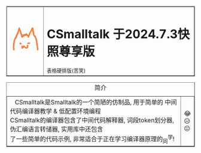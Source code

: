 <table border="1">
    <tr>
        <td><img src="data:image/jpeg;base64,iVBORw0KGgoAAAANSUhEUgAAAIAAAACACAYAAADDPmHLAAAgAElEQVR4nO29%0AeZRkyV7f94lfxL15K2vLWrq7pmfevO7Z37yNtpGOhGUDkg7GTxKLERbGtgTz%0A5j3AwmCEbYRk+cji6FiybGRj/ARoHiDAYrFsLA42OrYssciA1wabYdaemTcz%0AvUx3LdlZWVk37437C/8R92Zm7dVdXd3DYX5zcqrzZmbciLi/+K3f+IXhAZIF%0A/t4P/QilCFuJA2C6VJJQUNkcNfD88/8uijmwjRDCfertKdHuoe0ajhzxc91z%0ARQ78ZL/23BHtnyoFoBShEkENSD14xaGkhABq2DMpH9C9owfKAIqw7RxeAKNI%0AgIBQ4ag0qx++5SBu/oBOTg+UARqSEF+mWfEmMkcwSjDx+gd0OvRAGUBQpnxc%0A3YGoBkqrgMeGHGMUQ8VeRfkB3St64BLABg+12I/P2ZMwYLbqYQIkCuUHz//U%0A6IEzQGULQKLOR7AhZ7bqcWHwNgShDdx+0J18gHSvrZ/d7T1gIxAqqfU9kGrO%0AbLnK2eIaK8Orbxl17iF4xIbAJlBO+jDBEJ2a6kF0/fhkIA0wA6T1JWGs1Kow%0AfigFsAWU97F7D1YCGChMBoA1ntmqy8XtN1gZfkHnfc+YIPzK9/2pcCN72Lw6%0Ae4H1dA6MR4IgVRuC8Nxnn+N96yUY+NEXfoCFosvj/XdZLDYw+NwFbaUVKPS3%0AE+lXRjZAnl1Plnhz+jHWkw4SIrc/95nnD73FQXGCPTPScNwug/qBq4A4BAXj%0ASejT8e+td/yqaanHqtDWm5TiilRX0mBmwHi0theaSXo/kxolCTlnhmus5Ku3%0AVYqWBIi+LzNVpTOlyIoENzBB2lenoko8OgR0b+iBz6ANHoMHk6OSE6SYD0ap%0ATPQKIMcxcONrQmWgEsXL+3TlT1BlUsBhVUB1tjJCbh2VzeLLjNbgFHB530bM%0AxGsX6a7XkWR2vt4HEgCyqmDe9zgz7DFVIlYdJmgtrpRUfVgq1hlKypZrU5qU%0AEO7fKrlrCmCCICpI4DJBDHigjnfspc797B68DxigMo5pX/D07Wuc337v7Xbl%0AcGEOkR6gEGaYLkSe6X2BhWHOm+0nWHcdKrJoBzYq5H1IAiSq2ABq5BGkDnpR%0ARPfXQLlT3LceRB8fOLW0YHm4QSfvLacliDpGXQtCUnmWhutvn8k3aJeKm/z8%0AfUwpsDTsslB0sSFfwtSSNwBSgPFgdjBvcr/7+MAlQGMDqORg84wAGEWRaOiZ%0AHBAwcr4SUCN4iTaAmmNrvgdCbeDC4C1Whldfb4e+USkQTVHjKG1OMBp7P7bM%0A7zsDPNhlFMAqOFUkegIG41HjidEBBXKih4xN1L+6UK6yXKySaV5//mBptyUi%0A9X8QJUCnXKNTdi8kIWfErEHq0LdgA9ig0RDGO60lgppxXuQ06QHnAiDVhFQT%0AxPAaEtBoOSFUQFlPgAUM837rsacGv8uiv81r4VlutZZxGCpz97N0EjyBAJ//%0AkReAKJFASCo3en+2uIbcvvxbEtRSB7vU+DrBJSQVWI25D4xizcCCUgk0xuIe%0AOgI/oActigOG+cBVgIqiBgJyFqj1ogdTUK98CNHQcyG3M0X/9cq0nkgYxO+9%0AD6QARkfpbDWerFLaZZ8zwy5pVTw1+dVQr3AJkQ9GD8YoBHEEF8fb2AenjId4%0AsKFgA4Xz5ImnFJnBCBIUTIF3OZgC16h5n9UTIxcLKwydp3AFlYQ6LPwA+g/1%0AagUhWvWVFTLf55nNt1nJr5OF/tQ+Pw2AB0kwUrflCGQ2hDaEFEvOgVLgHtID%0AZYAkwGKxzkK5TqrDCVUqhJBSTyuOSatfJNXhK51y/eltl9JSGD7AbKHWqz8y%0Ap6LEyN/C8DZzw/6rmvj9+HOdmB6opVuMambem6VinVKEQQKFPX0T7YEywCzw%0AdO8tzuc3XpvzPQiKGofSxvgMIJdA9AyasG8omC96jz17+y3mi5wZYPjARgAu%0ARK1bGYcardPbUEqCins07G9nvwM8AbTAj8J4S6HLR8NvM1c9xKuzF9h2px8X%0AeqBeQAp0/Dodf+thp/n4gyAEUgLpO5VJ8SYFI2OfWQs369cuL5Tr9z9yMkFC%0AHekLgiIkwbNYrrNYruLYorK+tcvPh/i4LwGD0ZUAqID3dIbrl5eKW6Ra3Jcx%0APFAJUBFtgML5KecdLoAEj1rP0AqV8JRVWXdBF6QCqagZAbzzFwvnx8lgE22B%0AJjpown0yDkOcQgkwVw54cusKK/kNMpP7yhWgY7BrTbfqvz3gLLg4JmrjL8gi%0AIcWFsTQ5TboPDFDruNpaV+LKnwXOAJluvqHGU4lDKkGMr2MCUgUjVFYXpWqm%0AsPa6jVJYnY/wsdrBCpP+gBLqn5jAKRuJignRWG+FnIWiR6fs9r2oVQNiUrS2%0AD0qTsm3bK6BMV71+XOX1I6jdSAwLER9Zx0FOGQ95ygwg/PALP45BaWkMfZZW%0AWSzWebp3hfPDa0wP1z5kg6cwUFpoVYootLxbExFKC4pUqLPNZPg6M1gZ9/++%0A8EN/+ROr6UqMsBERxioxsigBPvvcd54uqFQKYjo7GoQV6btKNu20TutqSmWi%0AG9tL5m5fbV3EmIIP5y9eyopeiBJEwDmiFHBtwROk9uh/r7uBaiT6x0idv1dc%0AKJiv1umU65cxhcMIth6wGqGUlE3bOVcZSyts4rRYFfQcMAqEGHWYII9GHUxt%0AhTcI4ogmrk7ZO1ADwXgcA6arPkvFOllVPGxVsMERk1lKblM2WjP+VnqucyM7%0AS6Z9zhcu2jRNStvUjKTY2HgKIT3w3veKTp0BJETRVtGmMh60IJCSW8fAyRPt%0AKoUKEvWoCKUIG+lc+U7rcQAubF9hTgfXIT+HCCqOgCNRaHmZJaRUZGBcHTr1%0ASICy0amnSQG8EWaqPo8PXuL89mq/45WkAkJ8+NCnSjLeal9Mrk6tUBrHmaKP%0AqENxpXcuUVNnDRUIgpKiYQYNM7/XVUC0kkFqfxl2Rc5n1BikTupEte0Ymtl3%0A1pOzVCZl2ueYYC91yo3gtIAgGBOTSJluyVKxTmlS+q7D0IxRd7aJ0JziBCZA%0Ap+yxMlzn/PYqZ4br01ZTMA3zxRhBIfL6ejoXoV54Ol4iqim43NuYAIq2CrUq%0A4bIEueRURvGF06JTtwGcxoevdkAQD8FhAkx5/16rUvIkSrxMPaIxICKaPk41%0ARy9d5OWZNuvDZZ7ZfCNf9muZACIFpcuZCqs8OcivzPvu469NP8Nashz1bYAk%0A+B3gy9OgaeDx/ruc375OxzO0mhLN/iJKKiNUJtvcTNMnK1uAFJQ4CkkjEihI%0AL1E/K6H2cAJUVgnGn3H0cbSRg6P794ROmQFiylbFE6QgCTkzpWd52KVd6hmr%0AY+kwMnigZ0KD903pukVaWlCYa7dBsmZF2+BpV54ZLc6WTJNmxUQyVbBau2dq%0ADkLfnJhSYHm4wVLR/Z2k0hTjQIoR0nnbtukmc3M3snPkddfVCEPTppucYaoa%0A3MpYf7ilRd1alBppGCwvljfxIqTEfOhp0ekygFGKJI/iX5TZYsDj/Ws8Mrj1%0AelZ5Q0jJfFknUmJ6VI2+geQkdElpYypHWnnSMLgOg3NqHYIiWrtNIZ0OZFQm%0ARY2ARlC11kkVNaeHGIoSpsCG4mlqCJuKi1gGzegni7euTH+Yd9tn2ZY5lAxR%0AIZc53pp6gty6Sw/5fuiUA7IqQ9Rhg2e+7LUu6heY8p42v5cZADAogkcRssqz%0AXKyxVKx/mDp6JlXj2wulzXzPLlzqukWGktZ2g0coEIpLGB8mkUKM5cZl4BIT%0AOEGt22xIAmDCSBqImtrDEhKUacZ4rCb/NMLpHyBBNEqjy4Br7huMNqo8eOPO%0AdpNFenYRcIgKJggVKevJIgl9lqqsIEhaSVRdYpQ05HTK7uVt27502g/oVNuX%0AAJmHYAQvgqscTvWywbtQ62rCuBvbsvDuF7JneK91nk3XIbcOZID3njhBrpLg%0AbHSfXHSdQoEN+UM2KCEYKnFUDaYgVPzAD34OF5SF2Ta+Ktj224CQhARbOUwQ%0AOmWXi9vvsFi+9yK2/6QanA9z+a3WmfYbM+fZSOf2Hd9KfhPtvfi4ShIfv/Go%0ArQhSIlpdc5Lzrd/6H3JzhMlvgmJxYawAv/E3/kQ38dnZmNSskVBAMH4uprtP%0Al07fDcSTek9WFZwZ9siq4mnBU0rtv+vkN7OLfbvIbbdMIY7KeFQasIUC3Caw%0AuMMqNkoShsudcp2+TNFL5qiMrfOIEfDRyhbYvO2QsmIpHZDpJklwEByKY7Ho%0AcT6/mnfKmy1sL8LO6E+5UPhBog6zzJado6w3sSQhZ7rqseBv0gqD2WCibo8S%0ARyjJ6KbtR9bSDhWToeBxvxveF02vSXBnm7GMnRZdvB9Yh1NlADVQiSfzPR7f%0AusH57feY970p8BE2ZYizEwQCvWaLuA0eSxGNwwgWwVAC+dugi1HfFrV7lJFq%0AYT+8/cZlp9uXroQnKdw8SShRA7Pzc/Q227TsRznDBk91f56z1UuXg+SXvEBh%0Ap0krf6sdui1kMAJ3uNCnUxX26a319+b9yrm3pj7CumsDsOj7XNh+hZXhtXfm%0Aqm0sCiaF4Ei80G0t3H51+gI3srP0jp6mS+zvrN6XPNepSwAvYClYLDZYKLob%0AYnytLhvuNqik9NzcG7daHbYTGcGrIPLHUFLW0iVa6i9N+Ty4MIgRtBCTKGml%0ALIS1ixqUnCnarouYIm4koU+az5G1zvJrP/fjM3/kS9lc8quQ9EIQr6VMW5Cl%0AlJ0IXcGTqadV9M6WxnEj8ViJfcq8Z6lYZaFcfSjBUIdw45g0pQoznfV0kfVk%0AkXI0kkOpNht20H0BiJ4+A5gUP9790hnthDF5jHxVU2ylS+XLs49dujZ1lm2b%0AMjQK1QxBQUyPLTfDyzMfYyM5y8XB65uLZTFrcVGKqOCC4oLOnQlrMFjlQ602%0A2ezs5aG6meG2zUtNPm78b/PPfypsZlu3CFYILiBUkuogxuNtgpLEOESNTBaj%0AeAkYY98OYh9FYswiiMUYe9kYaz2CCwIU9TpOyxjZ8yShOG6+vWLvs7gvmdpT%0AvYkNsFBGxI81/WtBitotiys37u8VhpK9s9Za5Farg5gCUb/DNigkZbXVRihY%0AKeRKVekXxbBp84omWKJ6+Zd/9p/9wW/85n+h2FrfoO0cIg7QsrJerQopGTFX%0AEGMPjVnW7DwWT+3O1Xo9ONJKH1oaduv9CrBQdkkrfaJJ5DTtqEnpJgtvdZMO%0AFSn2+FHIAbC/pXnKdKoMMA88s/kSZ4trtMNgpXSKreJeuaouAZMKBOMfb2Dg%0AEsDgETNAa2ywGsHhEZNjzPYlS66CNxFAGaffm4zK8Pg3fuarhlpt480287Mz%0A6OZNBO88ccOJmCoicINSGUdpZynFUYnHBk9SY/viHkShVTk6xcA9Wb3aLc3b%0AN4GnohE4mHE4vKnDtUHZTObDlZkLT93IzpKbDFe54ybzNtifAdaApXv1PPaj%0AU2UAR0T8LJarrwFGcHWcXBF1lOLop+2NW1mHobha9NY/NgUShGqEvPeU4ugm%0AS7SrfG2h6C270KCCo/VcYWa3tgY4JySSEPIhEiyoxwVqZqn35iGUxuHr5FIs%0ASwNj0eNi9jIILnjmq1vzGOYxGjAMJm0UqcEnhbjb3aRD1y3GT4948kNgLV0i%0ACcWFubIfUi3GIGGUrCoWloEiwCZ1drPhqFGi62SewokZ4POf/zwwhjubWiAG%0AHEvlDYZb/welTy5Ml4qowUsFwZJ4w8B2+Jf+ys8uXod9CkDE1ws/+vkoko1w%0A2y3yevtjbJnlM89UL4VFvz6CUFszwCBRTQdIjGKGAjpXRweHtZFnwAiVWLwF%0ADRVWKzIfsCGAqQDBeYNiKU0MzthQgfEUTvGGdjCCVSGrzCgVjdG3JERPvjTp%0AyIM56CH1gJdnn6KbzvHR7pXtzK9PVVKDQQLMlX3zT//6n+i+mz3cudJ+ho20%0Ag0qBBLBVBgjPf+abDmz/OHRiBggNKnZ0oYa4AXWG77JVcdLobMar0AvDDWB9%0AP0tpwiZu8AS5ZBRuhixRCvO2h65rPAppQii7U8BaAy0a6GiTncQNCbRsqEg0%0A7lBSk9FLZlYB5sp8WdRTmTSuPAsYjVAzISaddhRdEE+QSyYIRh3I0Vm8ElhP%0AFskqz1CuvgbyCRijiG3wdIrevCe9ui2LDwvKZhptIoxyL3bHnyxhbiL6BhP1%0Ap9WIjvUiqHhsKJguyyfapUarimhhiylAemBvv3FHnd0pUlcn+7E/Kdgc7BZI%0AvcXMaAzYaJq5Ks1TL6QVgNB3c9tvTT195u32xTO50yGmV2fj0ohRNEJSCe1C%0AcE0Ie6TW0mtGU0SbmP7RmD4hRkrTShH0k2p8ruIprSd3kDvBm5TZMj//TO+1%0AVz+y+TIdv4olR8jHaKQT0MkkQKDOuu3cpNnSglnf48ywS9v7mZGXaxjrRoMG%0Aw7Mn6P4NYOXQfK+pxn1rmEc8ubRurqXzDCWbSrTABr0cjFzquiWutx7FkjNT%0ArWUd6b2Zm8XzEkiyoMYFDxofqtMmp2/wktJ38x9ebc2Ru7rwlTl6bUUvKMLb%0AummbhPZUpoNg8FF1BMEQU9uZrj7JMF/vb7NoVeiLi3YTJ2OBEzGAxZEN5wgG%0ASjcYWdKdos9TvXdZGd54Nws53srIwo8WswOyGyWzsaFDRmB2bPyRGooNxAha%0AVNgHUbABxdQ7isCUINuh15o+99rMh7iVrjQh40sAJW1y06GlsXRd2sovliZl%0A3ve4uFX8jqsGH42rDqy2sQhoxXYrrV6eP8+1qbNsuYKSHkHnMOHw6Q3ESGmv%0A5XhTzrE1hA9tX7syVwwel1E2U6nEU4qS0F946vb1fCEle3Wmw63WyW34E7Yg%0ASA2C8BO7WFItWCq6LA43HlIb4/njnbEOb9p0k/mH19Jljka/Cw0+YJ+8/ibR%0A2zyI+hg7G6VEwtC2uJ1OX30nO8d76RnWkyWQgJdGQDgSn1GqUsoKU9qnXQ0w%0ApQJSb/KIU9ZgGaBiKK1ba2mHW605kBjHOK5+VgO5pNyyHbxAojyhofvebDk4%0Am4YaIR3ijiOn0C76rSpsvWin9aNhZPk8MCNQR1ap4LFBo09thEr8ZYwXqWow%0AqImrChzdZH7jzelHuZGdpX8Hd5O9btUXgE/suDLeD5CrYU5deFVJLhBS1pL5%0Aq6/OPHzxvfQMJXO0SyWIobRK7iA0LqVR8kSZLvo8ml/hXL5KQjFTSoqpOhG9%0A0wgeEa1wDxGyWv9LvVlEMcfA9dsqI4iQO2W1tUjBIluyeu7i4KXeYtmfdfVu%0A47jrODLd0LqVwkbE9EnpRAwQiOIp1Dn/RHPmSs/SsEumm0/GjHoMkjQ7XRXI%0Abba4lp5lPTl7V9sfC0lZT5ZJdfjJ6aqvSSjM3lUg7+SScjudeyq3GaIpt5Il%0AbqQf4radJ61BmBICQQWnsQVTM4EiWDydMqKXvXFGjYu6WQxohbpWsekWW2vp%0AWUoTjb+meqE51qoceSS1t5Hik9hOK6zPAW8tav7htPK19IttOgazs9UqWxUk%0A6KiYbvS+xvswxtcOphMxgAKV9WhQHJ65sseFrRus5NfoVOvTmEHMkhkdLRg1%0AfpsglMzgmYuG1CFs8OlPfzr+o3GpgpCizAIrwC//9T95s+NXzwWjhBAwxsS/%0AIWz37TR/7Ht+gY26rSFRZ3ixiI4LTO6coLFvtwz88vd+OeeSkLWnLFoWSGoh%0ABMCyYaZe/vK/8vNcq9ttCrxF2gF+PeBe8M2ffa7+ynh8NkSAynm48L/91a8f%0ALlbraSVF7fopM7qafDgvyDjHz/7QX6MvizhN8Ti2k3ivqTK6xn/uWw+vM3hy%0AFWA8YjzeeGyZ0/E36fhbb0Q3pSnjAoJjaDI2XeeVjVbMreuOXb/HpwJhgyiB%0Ark49vOKH6LT2TFJtYwwMTeb7du6TN1sPcxPoMpaVWu8d0D333a1fDCWBfO5R%0A+nbjI62tbphOW6BKjtCVLNxwS5+8BmyMVt0JSKW5LZURekAWlMLKBt6fCzKO%0AemaV50yRv14ZeWLdnQcRjAoyWmTRcNYgR4ahTxYHIOp+TEElSuE8pduidMWj%0ApRVKySiNiwhYzchNR9+aevzS21OPktuURO/Ajx2hh8a0Cbw6/SyvzHxUNu1C%0AjyBlULPRs/PJK+1neaX9ETZPMLYt4O3OR3hRLvATv/Try8PShe3ScSt09NX0%0ASXm9/ThbJ2j/WCT960gPQzGKsooK04U+0i4FqWaowlzERNYGYTDKIBG2E9mH%0A0XfSif0INUpCQafosTTs0aq0DIiNhz3UlnIQvBG27ayuJSuspmcJwY1qAd0p%0ANUMqcawniwDM++58o0huuTPcbJ2v8/EJd1tLyAPv6RSmfZ4v+bpvXXt3e0MQ%0A6CZz3MzOsp50juHFnIzUcEkNlcT4ejxZBZBAyzZaA6EyikrMwN7JcE/GACYW%0AMZgfFnyke43z26u3s0qcMW2CHWCC4qoIu8od9F1aeubwzFC6uhQMjXd/OOku%0AMdsEURJVCsl4q32Bq1MraAh4Mgo7RRrCDmNoR9frukLjGkH7RZQCLrFsaYu3%0A0kdJ5WEAhlYY2KNDvXdFuzrqTZsqzKzZ4M80W95KiQ+9tNrDDOawfYYmeltW%0AhVSh2U9w1L6CEzNAJYqlYGnYe3k2vz2HdXGLF4LUMx8TJILA69S7gKoTBrJH%0AgT2U0jSSQOsHKjH1Ww/9JJuDjARytRRJhrVNAShPdQ/CsEdRAawnZ0grf7ZT%0A9kIaBowN5pREdbbj18m947abozRtEo1ZVRs8IocdtxXpxCrA1DaAt/4CzqNS%0AUNooGawKSQBUQ1bqi9M2/0SmPaxpo6beCHFkwrwxIvf/RGXSg5BRY00NQT1y%0AlR40RXU6yxtMaOoS1kBTU+viY6Rkj9LBh0mRrQBvTj/Ctku52P9Cf6koZpKQ%0A12K+zVzwPGreWU01X367/Shd19QejruTjiOhDmWA6M9GqmDnw6p10WK5ykK5%0AigvbLUyc8AYlW9qUstX+HbT18Uqgl3QobWQaG2qf+i6X596h1RM9UfZNm7Kc%0Ad1kfQIAQDGFU4lN3fXq6VAK33SKpeh6y12crISShDlgEpVUVLBT54lAc16ZW%0AgLgAFUansB01vYcygAF+6u/8EMFAP4kPLFEApbSeuWqVC4PXeHj7+u/O+hyC%0A4jSCOgVPz82tfuov/eLHN4kdKYA+cadLZQzh0ITJ4dzb/PIzz33mGL8eT8Ne%0A52/nFI3tkfj3277tzx/Yk8m2dNc13f3JjtTxvl3bv/2QgWZxu5nRgQZpi1HU%0ADVBT4EJqBL1cGS4NnQfTjZKpSqlIj1RSR6qAYKIF3xzqNEmJepaGfZaG/Yst%0AHXWZRCFUoK717hrjmihjMlGMhdPQovcGKdPQXhG+89GethwQFSqTctvNM5X2%0AXj2T6xcJ+ahkvq08NujDwcTzFzE+nreorq5RcHiu4FAGqBD6tl3vcvWjMCmA%0A4hBNScuUxGeZ1vkANCYwMnXasumlveHqSS4aoUQmh3ysibljqudhT8D4hM0e%0AyWa7tc8RlT4nv2PqXc5DSXm3/Qhe5NLskJD4LpWN905QJGhH6zoJpoaxCU1l%0AksPpSAlQ1Zm8nRm52uUIYPG3bKhr3dQ2gpqUnltYXU8Wd/nJD7CgX4NJOOWC%0ACwfSXd5bja9jKIukSUEut/ysGbjYlscEJdUiWSpWKaxjYDNK2hxQnm4PHcEA%0ASivU+brgRkhZiBAqGwqwG0vqujjfBk1BhG4yx6uzj527lq3Qg2hEjWh3x3Yf%0A+nS6rtVu2isRdNf1eySRwq6/x/hugDrjJwTaVMyw7dLtvJJZ0YjHCMB0NeCZ%0A/ouXF8tbl95oP8lGkuKPmWY7nAEMcQMmNYijrlaRasF8OWCxXCfTgXEUQDbq%0AdWla2+vJIt1kkfKDQx/vmpRxnSMZp7m7Eph1zVsDrargTOhniuNGqvSsG1cb%0AP4KOVAFl3JWLShYDDPSZ9+s8uv0uDw2vvtTxBVQZ1KVdCZ5E9VrmhZY/Ni7+%0AQNptXR91/X1DI/j2xPu7oBj6VQw5CT2mqnwt9f5DQMwgNpVJQ7pU0UZDFl9G%0AanzD4XSMQJDUjcUsuQXSkLNQrrFYdB+JnBgPQZA6928Dm2PwxklRa5H2cPN9%0A0uWNW6g18rgxaiPacHw2gEEJk2HXe9a/WilJnAOrXEK1VvHjXIoENy117iWM%0AsAMnZYAAJggWJTCIeHqEyrhYyVJ1uqo3sVYELBVWjVZBL5WmpDRlDVeYXKd3%0AdtDjj//4j6Omqk8YHa97W6VIsDz3Tc8d8MsD3MEjGGlnqEd44XM/GnstBRZP%0Au4zfGCaW0qTYMB3tISmpxFPYiOOT2vx9/rnPxL4cxBC7o3V74gRCJY5cUrZl%0A0JTNVSSXWKSaBkPQSrQus2/ycRSv+c4BdKQErU+8wlAf71Z3qq5kabSJD5gC%0AlQKsbnobvYdwj5IlWuN9KhmfNHpadX923bk+wTxGN0f5hzABcQ+T+YYJ4Mcx%0AXLDjUgSPxiRQaQGrRbONffwltQaNRSokMoLBHymJTpILuAyNgCrimT8ohaTd%0A3CmVOUYc/A5IgkPr8YoKBLt3E8g9poh4GlBJDIY1SF0bwISAGEVtPzJHvXPY%0AGF9H8BrQ6Mn6GNWOx+JBBuRJQVHqplPJ9sFIxt/cgfo5NgPEIk47Lk01gSEJ%0AHltFzF9pdENNXT4dV+vJnUM6rk0wEvhqUWNjdpEYIGkSMacdjWuweCMMggVV%0AsCbERJOt6w7V6eUR9uAeMafgIcS0d6I1msmwFnBnQJlUA8BvA5+8k/aPZICG%0Am3dn1QTmovgrIuiz3quWCKTOoaRUJgPcroz0zkd2EFhjbExJA4A4kA5ngiZJ%0AtKflSIepkkC0NRgd6hTVkIPK2FjVDAsISYi2ja+LVTp83fTOJbBntIcwSmw9%0AnppiqzZZ0SYrUxKf5tHNU5KwI9Q2M/rtMaXAnamAZoNFpFgvhYYDHZiMrSS7%0A1HNLo3o694JSHTLre6Ma+oWkbLo5Cjn9KioCZJVnznexbOGtjwWpTUYglvhz%0AIxAAABewSURBVIUxKCklhaTcTs5Q1BXObLhHSjBE9eNp03NLZFVxqRUGIdX6%0ASD20djtl6k4lz0lsgLaaGHOO/qiylWa8Mvs4V7NHyCWr98bt547syZUdSGpg%0AuurxxNbLLJdxO+BqssyrM89QyBlgp1I5cPgjVPGxx4cQo52zvsuHtr/AnF/F%0AuK1YiDrMgaY4TARfmJy19AwvzU6Tp+1Y42AClXP4XQ4YO1DhUAsalI1Wxqvy%0AGL0k4/HBa0z7PpMzGEyz1er4dAc2ACShYKoasFR0SasigfEuWRuEgU39amuR%0AtVaHUO+rP+zhH0UpcGa4xtn8Oufy6y8slLfAeES32XDzz1fBkqIcXYjlcFfo%0AILLAbLXGgl9lqbjJor/ZE78lIFRhACHFmoDg2zZ4k1b+9u3kTEeAgXOTpXHu%0AmrQuQBEM5NaxJnOkoc+j204xfsfAXSimOn6dvHRs2TaFHC2Fj9XDBlMx6/tc%0A3HqL89vvXZ71/bqDAIIRoTJuWxmHjMfbwQ+jg9Ots8Bj3Zd4pFh9ISu3P41r%0AEUzBlN7mwvYbZFXx/M/88H9BN9nvbJ3YzvPPPbfryi7aiwYf0RSwkn+B3/jp%0AF+Y/+TV/vJsYhToUlIQKNduUSYy3mUqY1e35j+Wvr09tXV98c+4xBjPn9oxu%0AL6vqrneT9lGzBQ3GB0rW5W1Eh2qYqiQuThNgxvft4/0rTPs+V2YeOxYDHLp0%0AhNFGTKDZ87fBQrk+3+jjMHoJauT2Dh10wjhAApxPhi/MVb1PS6lgp6iCxVUl%0A88Xqp88Mrw7P5e+wUNwirYaEEOp4XDV6HXuwB9x/Id/ks1/1x24l1RAnkGBJ%0AQoKJQQCojUOrQuY9C1vvdea2rjNtSzZurx5xh6NIRkWrZLSYRnPaa2ITVS0l%0AXChYLLuXF8sNWtXx8MrHnhMTdliWywd87c5H3AQ0Ri9Grwr40Z/7mb+Vh4C4%0AFpgp0OhZCJ55v5Y+tfVi/lT/ZWZ8f+SteFFKFwMiasZN3ilZYNa0SXIrWhry%0AocaMZ3AR7uZcfdybQ0rAO5C2JmmboR9grT/NDPh7k28mUG/tO2nkDhbFjq8e%0AdJNLd3Lz49DXfd3X/lagRPD43nqUNDiswrTPWS5WW0vF6ojj466Yukr5LgnU%0A7Ns7LnlgI0yTZ0tr7aVzOJcS6wNUMRhQCeITxMftYgHhR/6Hf3z2VrJEYVuI%0AtaeZszjI31+8k0aOtgHCOB1ixuLdStiToLk3Q51QIRalVZaDrBpksIVLYCgJ%0AAUfi6wphdwEv3w/Lt9/9+yhvzZ6n9Mm58/03VxcrXUSGhgBJmSImQUKC4kOw%0Aw/5qksw9/W9+O1daZxiYlOQujMDJvt2d8NCZUYDo3mQDD6aYIxg9+Xt+fmMB%0ArLv5pSzpVJ3qtsSKH/XEBAGT0k3n3ltLlxnadNQnndCdd0fRsfTAZnue63mJ%0ALc8sD8WQmu0IEw8zjM70MR5vhqym81yfWqTr5kaFnk6ZKmA36m70TBuJdxgb%0A3A0DXN59oebUPdvwTpoK2gRemX6avu3YpwZXXuuUa22rJCAOI9JNFt59ZfrC%0Ax65PnWXTzRBExw++OTDiGNDonTQZv1dCpfRlmtdmL2LDI9h6sLG0XDwACxQN%0AMJCEgc0wFDS1BrXZHHPCuTiAPHsZ4I6qBtybOoFRbMZ9kvWmiV1Rw7uiEmG9%0AdQYRx4wOnxzYNuPAr7CeLHI9W2EtbdxAnfBaois6+QD2B6dMRtKa9/FaCiwM%0A10nUM3ApAztNYacZWjeqYJ6EIsbngyXUmUHR6p5kKwMweehFc6bSCJ0VpMDo%0A7nDoHd35bhhgx29EG/iR5qE+sctqjInrxGQeSHueyM7vPv/886N6ALurJxfA%0A3/67n0PDPhiDuvT6537sRzAqZD4mViobD68YVSw1Enf8SBFT3xpzGmqUpWKV%0Axzdeioc3JC3WWp1LV9uPsm5nKImW92c+/Z0HjOOwUR3vm1JjLyI1qXiHhowQ%0AMpR0CMUdR/8m6W4YYHyYXc2dMe+vuSGWRpMJFPG9oAJhbU+wtwZmSFN8em/E%0AMVVPu8zJKk/mlVKEXsuR25Qgcet01UiJ+pUEJa08rdBnJb/JQ8V7w7nhRlpU%0ACUnIq9KmVmWZbjIT6/XBqVn6e0dUp6SRptL+4AB4TTxB5Rh0NwwwWojR5ZIa%0AKtYc7RLrA1b1qVn3G+U7SfNlnyf6b3Mm3wCjdNM2b8o5btkOQ6d440dSSmu1%0AZYMyX/Z4aPg25/OrN2d9N8UMSULFbLUuDw/LXMwgy+UJcpk5sg8noZiFLOo5%0ArkEoxLMUhAJjisFJE+InUgHNGbelTenZGdbSZXKb1tuY/F02fxjJjn+nKMtF%0Al1T3O1ZJWSq6PDy4zmLZfUONX0hor20NecILrKWLeOtIQnNMS1afAg6OAYv+%0APRb8jVkTBmA8xiht9aTFVlqKcK11AbET5wOeAkUU1N40VyEp6+kCSRjkWejX%0AhTZ2fOfYlcdPJAFiTX3Ptp3htemPXLrZWmFgM4r65Ky7M4QOwPKNro8nYhbl%0Aqc03WChv9WCUCSuoT9toaUFbB4NKdEqNkumg86Hta/1EmSlYJLi0TjErRb3K%0AKvF4GyuZivQrbK17TcBR4qrczPo5WtWOuMjpkKlR2dTbvetTRW/bRV6dfpae%0Am7t0IX8pLBbr9febOdOFewMKPfI3EYM2tHF//nqyGDFpoyDE6Yr/FrBUrL2z%0Akt+cNIRS4h7UGeA9NUw1uD4boFMMpjV0r27a1YdtCqU4vMlwOsYc+hqBWxm0%0AOSVkdNpYGO+Kcqft55uxBBidhAp4SdmQRVphwPli3/OFp497i6MZwIzxPLWx%0AZ0DRumNVDRmX2gaAprhh7QHcs+1Yja7bw1RL+1xrQtVn4+kzSlmvcNGU2XJw%0A/uLgFabCLa5MP87Atkmq6GZVCBUZVehQMqiQAU3p1uiOZQxkBoLD6UnLNB5B%0AgVhXOQiBDIKLtlbQGvSZY2Ip9N0O0rGPm7kDCVCjXw0S6ocaTIPQrdO/Zlz2%0ApYnWyT3dAbzT4InsqLqPqjFAvgOIUcclDJBVBUkxCBhvem6exEHmXTztq9Wu%0AvRjFBK1iTMPFE0RGPniKDR4XmsJNp0exink93hplFOe5jjkEtmygA3VFMONJ%0AtTCdsksubRwcWsfohMWipZ6QSVesCQRNXL8rOsgW2Pk+GPx+8HM1tOKOBF8f%0AYe+Ix7pHBrUqdIaFvv2PXmj/0U99TR68YbO1xGvmYZKwTSvcoqUbM4YWBEcw%0A9caQSmlZjyUnViA/RQrwLc99+8T7OiBUv30IuPx9X7tmKxfPYqoZZN73+PDg%0AC6+m6p9qcwIGUOIqN/uI8DFGHho3SomdkCARL4c7dSdQjfr9jM2m32qkhpEL%0Ahohgjl9wZOrNn/3KL9v2m+8OQqv16lTwl24PBUtOK/QRipYJCU1VdBNAKrzT%0AyOhHl5+5BzS5tawG2ejERwGeYFLJBkg1Z7FcXdl26ZG64FhLtFlhtXEX1CjG%0AjM/3saoQUjQ0KOC66Xu4OeKw7u13sYGOmyqtIeS1dKp1KqYutd5bxfthO5s/%0A80W++7ZemNreMvj1TH2rlHgkHQGsz4h6wA+cc5SSUpr0/u023+dGHsgTpah8%0AIIixow2kipjBtDGDe1kkqmGC3Xu7hJZ6Fst1vEkZuCyiYvfuI3ggJBoLVm4m%0A2TWMP9Mp1xMJPjKBtUiSkoVAubXBDN4kw+sz1pgZNROHWyYChaKSkiftN26l%0As2ybBH/qFsAxyWjfhmLWjELvDqtekuroENHdKOl4PHcdNAk4pqoBT/ZfodNa%0A5+2px1hPlimbCTySTk9KNKpry7XzF+cvPgzw0dtXtheH6xkG0JLKDMEUJAqJ%0AVWATjGV01ExrCqxBZUg3mapea527dCM9Q88lhP1yEPeRHJB6IfXcAD8bVXGU%0AVNYrmbRfl6giDqRjzv5kinTvaeYtLVgo1y8vDTfIvGJ1DCK5D3TjoA8K6+i2%0AZvTa1NLU9allrk8tc7V9ZqqbLt6Mm1ak9v1lnEOrt3iNwI4W8irHOMMP/dQv%0Azt5MZriZzrNlU0pjHmjRkyHQTZbYTJeeqsRN9CUa4RJc56ju3c3y68EYg+ao%0AQAOEdFZDu85UpSjunm6QPIQ+fmBHk3Z4ef5h+0rnPIPEMUgcV2ZXeG3u4XO5%0A6Rh8tqk4hiIMnCN3GQVzaJirLW4PU6BFgebceP7f+IbtxLt45J1p1buA7ssY%0A96Ut4LWZx3hl5knW006dLKoNXfGUVttH2SjHgoTtyrSNDzuuj2GLfrNdpo4J%0AeJGde+VPiQpgI1mipcVwxvdarTomPpSUvpurbmTn3PWpFVbTDs2DWmt1sOro%0AZELHpnPbrTal9e8Q5EyqvtUZFtHFI0UFbm1avW0W35l2yxduh3lK02aMdzjl%0AAR5BObCazZHanIe2Mw0GUYkp+QhGUXvUM3BH6elWe2rk32d2GukJNfAqbps0%0AEflqcdNzMynt2RZTU1ncHWyoS7ce1I2jV09T03c/6gNXpp9iYGeyp/ov+nbV%0AtwC5zG2/0X6yfT1b4Ru+5S9S7GoiCzFxkAK/9k9+GmP0QxpSZooNhv/3L1ye%0ArbYt0prpJkvb577r+z56LlmE4HhYUp6VFtiIdQjAt3/6uUNHcVj/j0MhHLaG%0APT/1Mz+G9hSHBDRQWA9isOoI5mgz/HhG4AS3S9SRQyCLblXTQXUmKEHqXMDo%0A1ofx4MlSmbGW7iImKHPlhqtMehm4dCtd5kZrhfWkPpNo1xzm9UuAm+kK0XhK%0AqZjhqY9/2SXKLoSUuXQZ0kcg2Xss0YMT/HvJGBuDXBqPkVFTH3N4DB/1jr2A%0AJHGwzQDIggFrDD7ovuLwbsu03yltujlen/4o72bFJYDcpmy6w3P14wdYRyxN%0Ai75b4Mrss6RVAaZFblOeOqKdB0vx/MKkEkSdQR1JpRBCfW6RHJmvvGMGELGI%0A2J4QFjV4dKeIugxckgBV8IyOsDhlKiRlLd25V+WoKN04tTQ+taSQlDVZhgSC%0AJPFb5h6czHSKJMFhQ4IaMeAwVVUn4ByKC0ctwWM8oZ0gDGMM3pctY8YVOtKp%0AKUKlAJdsDc82Rqj0/vnJXvyO13EoQsKkzmgOCQzZKkuklREYYuTB+vlHUqiR%0AQknG0IgZikVxVKVBsmlUXHlUE8eUADLSo85Z2u22K4fbSH0gpBYFMj2Prc8O%0AzEtPayollfuzepoNk5MHSylwqACsK380v2t8ltnZabQq0UrR6n0R5zuYDGAT%0ABiFQTk0xHApTxmGlRaGGLS2HR0qAOPTxf0dRUZQMh8OrYUK8GzEwHJZFUVIU%0ABbMzs1S+Ylie9oEqE2Q8Wr+alPShNMpm5ajklBLrGvliQDUc4kzGH/oDfzgl%0AOgzNa3K77WGfnRbtuKdCtm0Cn/rGbzCbJmwzN0shjr5WdNVjO7PLR8mwYyrp%0AuEpKk3L2m7/Dtp7/D77kml1ef9ed4WqywruyXPH8v78899x3zHzp133DVH97%0AiwplOBxtFrJEkMYMEa/WvGbra1N3OhP7DaVB69yZjR7HFkZeTnSMv/iLL2W2%0AxXcTA1894sbXF+ofZXDgZ6dFB99zen7m49/xvb+yOrPCe9MP8Y4scvar/62/%0AsLGnVvM+FEI45ktN0GI+FN2vDvnNfxCGN94MxbUQindDGL4bQn7Dh2H31VD5%0AX9jxm+DnQvBfG4L+agj6Zgga6peGoP0QwishhJ85fj8O7N+u1/F/VwWl2vtZ%0AFkL43jCmYQjhp47x2eQrCSG0QwgzIYT0hGPc956x39Vs8Ld/KRS3Qhi+F8Lw%0AvX4Y3vpsKG8TqvLQdo/rBRhgBZP8BMn8H2GHuBslrC3wJPXu1FqZdAT+NvBn%0A2CsiDRG79hSwdMx+HNHFu/vdKfgqhnim8b8G/MvEnbz/KfAj9/pG0vzfzt3h%0AprBI7tASGeMLK8D/yM7NBiUxFtNYmo6IRWsMiSng3wH+3MRvPDGI1PwmqX/3%0APre27phmgJ8GvrJ+f+rHC94tHYf5O8BPMH74gRiF/UfElb0AnAH+JPA54P+r%0Av9eqP2/IA78+8ZtzwDcDfwd49SSD+IDuno5SAQnwx+NrJBn6wH8O/McT3/PA%0Ar9SvScomeKwAfpYoSZr3/239miRDZJDJtjeJRmTKGGdcEFeWITJbC3bUct5m%0ALxzO1t9LGO8XpW6vBAacTBo1am2BnXNr6v4v1uPp1ddd3Z8mGtX0R+u+D07Q%0Al919msSPa90HPUoCtIHvnXhfAv+UnQ//MJrULwnwKaL1f1iBv0VgrX7dBP5X%0AorT4HHCFaP2+Bfwo0YtYAL4H+M36N7eA/wv4enY+BEuUYv818Bt1W2t1e68A%0APwd8hJOF+WeIDP0F4sJpqE20hW4C/7i+lgJfRZSuvwVcm+j/bwE/yB3s8DmE%0A5oGfZOec/ioRU3qkBLDAhYn3OfDDx7yxEgf1GDWwiqgTfxP4u8CPcTwu7wC/%0ABHzRxLU54GuJqucd4M9OfCbA48D3A9eBf1JfnyVKoMd2tW/qdr6SyCBfDrx8%0AvCGeiGaB/26f6wJ8mDimTwL/IncvCRLgKxjbIoH4TP4icLW52WG0WxwXwP90%0AnDsLDAS+j8h1jSSwxFX2nxHzBv8J8QEf1A8BHgY+SlypvYm2EuDLgD9NVEtr%0AjKuUGKIk+Z5d7SlRivXr9laBDaJYNsTiVz94nPEdQAG4Xfel2HW9uWd31/Uh%0AY79+cowWeJY4h3dDDWP/TcYeWJ+4+EbPUHaU5borV6rGTjUQqpoUvGJ+BcJ3%0AQngDTB4TlIYIFzYXwPx54JeJTHHQICzw80SR9afZewrdbeDfJq6avz/Ri4YJ%0AJrrEVeAfEhnjceBpovF6pf6OBZ45/tj3UB/4BuAiY8kDcQV/N9Gb+or6WgW8%0ARFRln6378yzwGcZMkgB/4C77Mg38JcYSfAj8z+xiqLvRd8fedkRcBX8f+ARj%0AHb7F2NCyREjXz7H/frZA1Kd/hrhKfxP4fyY+90R99pN1u/8eY3Fp2Blh3CSq%0Aje8Hvpioq/8Z8N8QGaH5zf0I6Tb9+TIio3w98A+A/x34L9kpde+mP0Jkwk/X%0A7yuid/Yd+33xKJq0ihOiTrpTalbAx4hG5YuMT0EWol7+qwfcu7vP9YYKdq40%0AZVw/T4grDuKDPUec5F8nup9fCjxCDELd8wJXR5AF/iDwa0RG/FrivC4TF8JJ%0A05At4F9nzDxDorF5bfcXj2KACnh74v0U8G0cbsU3ZIiGzmR8agj8V8TBvrSr%0AHw8do827pSngLwN/tH6/TVQr301kyF8+xXvvR9NEV/ppopS7RYwSfhfwreyc%0A87shJXpKDSOlRCbbU9/xKAYoiZPTSIEE+FeI3DUPtEaQcUOKYY5a7wpMC/wA%0AyMdA5hirjsYn3g3nPs1NNinRBYU4Kb9LtLJfIDLCvXC3DqPGC2ooAf5w/e/G%0Atf4LwN8jSqiTJseGRI/nd4jz6oA/RLT+d6jwoxhgG/hbRFereUDTRG79SeAb%0AiWL2EeCriRb0/1J/zxFX+q8Qo31fUX/3AnE1fmLiPhW7Sp+eAo0SwMDZuj8X%0AiVbyFx30o3twP4iT/uXE8S/u+twSVeAl4EuAzxPV1UmpsYkaFZoB38JYCgJH%0AxwEUeJ1oTX4/0a0Q4oD+VP3aTWsT/26SIt9Yv/ajimjoff8RfTkJBcYTYYAP%0AAb84cf8t7klKekSNLRIYr/6vA76GaMR+JdHdm2dsD/yf9W/Luj8nBSN6YsDr%0Avwe+qb7PMjEg9SXU83EcI7AgGk/fRYzZb9Wd3B0yrRiHU2HsEw8ZG3xMfObr%0Atl4hir89Bso9pJxoBG2x08AaEj2TPcUvT0jbxFjHe4wTX5PUxFPiSVuRQt2/%0A3yRG6+4FbRHtnBfr90LcKvYCtT3gjsKt17j0gpjd+ofAf0Tk2HPEIA7EQdwg%0Arv5fnbj5dwHfTgzmfLhpksgk1xi7PZMPXyfeKzv9/lDfo/l8wM4oWSBOemP9%0AbtR/h8QAyCxxJZ4jMsJvEY2xz0y0uTHRVn/iennMz5p+vwZ8J9FofmrXePpE%0A378C/jmiJOgTV+zfJMYGsl3jP6o/B83LNvA3iAzZ0CeBfxX4qSMjP4dvTPiA%0Afq/T+2l/wwf0AOgDBvh9Th8wwO9z+oABfp/TBwzw+5w+YIDf5/T/A5k9/3eg%0A36bdAAAAAElFTkSuQmCC" /> </td>
        <td><h1><strong> CSmalltalk </strong> 于2024.7.3快照尊享版</h1><sub>表格硬排版(苦笑)</sub></td>
    </tr>
</table>
<table border="1"> <caption>简介</caption>
    <tr>
        <td>
        &nbsp;&nbsp;&nbsp;CSmalltalk是Smalltalk的一个简陋的仿制品, 用于简单的 中间代码编译器教学 & 低配置环境编程<br/>
        CSmalltalk的编译器包含了中间代码解释器, 词段token划分器, 伪汇编语言转储器, 实用库中还包含<br/>
        了一些简单的代码示例, 非常适合于正在学习编译器原理的<sub>同</sub><sup>学</sup>!</td>
        <td>
        😂  <br/>
        😥  <br/>
        😐  <br/>
        </td>
    </tr>
</table>